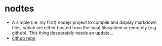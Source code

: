 nodtes
=============

- A simple (i.e. my first) nodejs project to compile and display markdown files, which are either hosted from the local filesystem or remotely (e.g. github).  This thing desparately needs an update...
- [github repo](https://github.com/skijit/nodtes)
